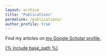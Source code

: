 ```yaml
---
layout: archive
title: "Publications"
permalink: /publications/
author_profile: true
---
```


Find my articles on <u><a href="{{author.googlescholar}}">my Google Scholar profile</a>.

<!--
{% if author.googlescholar %}
  You can also find my articles on <u><a href="{{author.googlescholar}}">my Google Scholar profile</a>.</u>
{% endif %}-->

{% include base_path %}
<!---
{% for post in site.publications reversed %}
  {% include archive-single.html %}
{% endfor %} -->
